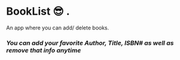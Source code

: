 # BookList    😎 . 
 An app where you can add/ delete books.
<h3><em>You can add your favorite Author, Title, ISBN# as well as remove that info anytime<em></h3>
